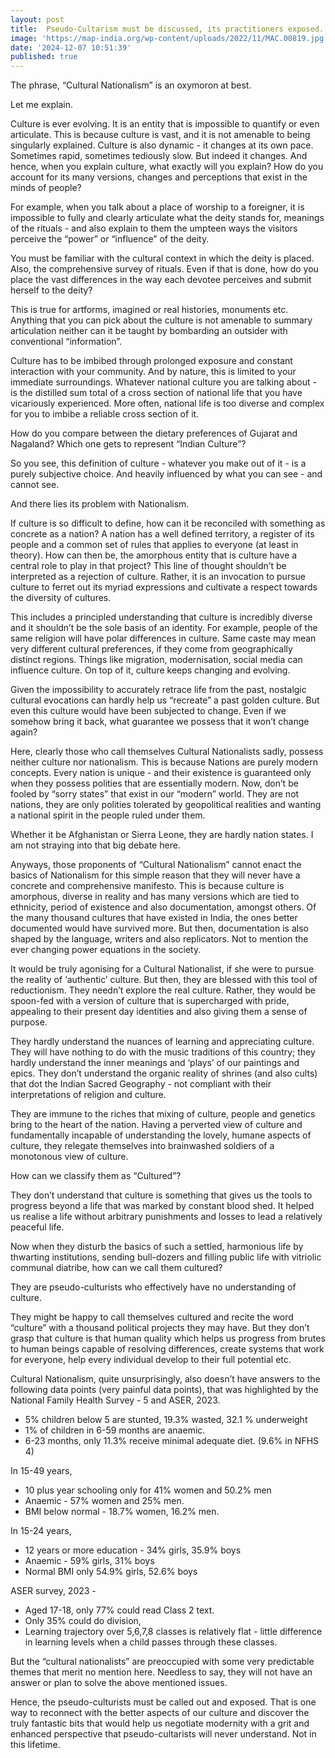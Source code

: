 ```yaml
---
layout: post
title:  Pseudo-Cultarism must be discussed, its practitioners exposed.
image: 'https://map-india.org/wp-content/uploads/2022/11/MAC.00819.jpg'
date: '2024-12-07 10:51:39'
published: true
---
```


The phrase, “Cultural Nationalism” is an oxymoron at best.

Let me explain.

Culture is ever evolving. It is an entity that is impossible to quantify or even articulate. This is because culture is vast, and it is not amenable to being singularly explained. Culture is also dynamic - it changes at its own pace. Sometimes rapid, sometimes tediously slow. But indeed it changes. And hence, when you explain culture, what exactly will you explain? How do you account for its many versions, changes and perceptions that exist in the minds of people?

For example, when you talk about a place of worship to a foreigner, it is impossible to fully and clearly articulate what the deity stands for, meanings of the rituals - and also explain to them the umpteen ways the visitors perceive the “power” or “influence” of the deity.

You must be familiar with the cultural context in which the deity is placed. Also, the comprehensive survey of rituals. Even if that is done, how do you place the vast differences in the way each devotee perceives and submit herself to the deity?

This is true for artforms, imagined or real histories, monuments etc. Anything that you can pick about the culture is not amenable to summary articulation neither can it be taught by bombarding an outsider with conventional “information”. 

Culture has to be imbibed through prolonged exposure and constant interaction with your community. And by nature, this is limited to your immediate surroundings. Whatever national culture you are talking about - is the distilled sum total of a cross section of national life that you have vicariously experienced. More often, national life is too diverse and complex for you to imbibe a reliable cross section of it.

How do you compare between the dietary preferences of Gujarat and Nagaland? Which one gets to represent “Indian Culture”? 

So you see, this definition of culture - whatever you make out of it - is a purely subjective choice. And heavily influenced by what you can see - and cannot see.

And there lies its problem with Nationalism.

If culture is so difficult to define, how can it be reconciled with something as concrete as a nation? A nation has a well defined territory, a register of its people and a common set of rules that applies to everyone (at least in theory). How can then be, the amorphous entity that is culture have a central role to play in that project?
This line of thought shouldn’t be interpreted as a rejection of culture. Rather, it is an invocation to pursue culture to ferret out its myriad expressions and cultivate a respect towards the diversity of cultures. 

This includes a principled understanding that culture is incredibly diverse and it shouldn’t be the sole basis of an identity. For example, people of the same religion will have polar differences in culture. Same caste may mean very different cultural preferences, if they come from geographically distinct regions. Things like migration, modernisation, social media can influence culture. On top of it, culture keeps changing and evolving.

Given the impossibility to accurately retrace life from the past, nostalgic cultural evocations can hardly help us “recreate” a past golden culture. But even this culture would have been subjected to change. Even if we somehow bring it back, what guarantee we possess that it won’t change again?

Here, clearly those who call themselves Cultural Nationalists sadly, possess neither culture nor nationalism. This is because Nations are purely modern concepts. Every nation is unique - and their existence is guaranteed only when they possess polities that are essentially modern. Now, don’t be fooled by “sorry states” that exist in our “modern” world. They are not nations, they are only polities tolerated by geopolitical realities and wanting a national spirit in the people ruled under them. 

Whether it be Afghanistan or Sierra Leone, they are hardly nation states. I am not straying into that big debate here.

Anyways, those proponents of “Cultural Nationalism” cannot enact the basics of Nationalism for this simple reason that they will never have a concrete and comprehensive manifesto. This is because culture is amorphous, diverse in reality and has many versions which are tied to ethnicity, period of existence and also documentation, amongst others. Of the many thousand cultures that have existed in India, the ones better documented would have survived more. But then, documentation is also shaped by the language, writers and also replicators. Not to mention the ever changing power equations in the society.

It would be truly agonising for a Cultural Nationalist, if she were to pursue the reality of ‘authentic’ culture. But then, they are blessed with this tool of reductionism. They needn’t explore the real culture. Rather, they would be spoon-fed with a version of culture that is supercharged with pride, appealing to their present day identities and also giving them a sense of purpose.

They hardly understand the nuances of learning and appreciating culture. They will have nothing to do with the music traditions of this country; they hardly understand the inner meanings and ‘plays’ of our paintings and epics. They don’t understand the organic reality of shrines (and also cults) that dot the Indian Sacred Geography - not compliant with their interpretations of religion and culture.

They are immune to the riches that mixing of culture, people and genetics bring to the heart of the nation. Having a perverted view of culture and fundamentally incapable of understanding the lovely, humane aspects of culture, they relegate themselves into brainwashed soldiers of a monotonous view of culture.

How can we classify them as “Cultured”?

They don’t understand that culture is something that gives us the tools to progress beyond a life that was marked by constant blood shed. It helped us realise a life without arbitrary punishments and losses to lead a relatively peaceful life.

Now when they disturb the basics of such a settled, harmonious life by thwarting institutions, sending bull-dozers and filling public life with vitriolic communal diatribe, how can we call them cultured?

They are pseudo-culturists who effectively have no understanding of culture.

They might be happy to call themselves cultured and recite the word “culture” with a thousand political projects they may have. But they don’t grasp that culture is that human quality which helps us progress from brutes to human beings capable of resolving differences, create systems that work for everyone, help every individual develop to their full potential etc.

Cultural Nationalism, quite unsurprisingly, also doesn’t have answers to the following data points (very painful data points), that was highlighted by the National Family Health Survey - 5 and ASER, 2023.

- 5% children below 5 are stunted, 19.3% wasted, 32.1 % underweight
- 1% of children in 6-59 months are anaemic.
- 6-23 months, only 11.3% receive minimal adequate diet. (9.6% in NFHS 4)

In 15-49 years,
- 10 plus year schooling only for 41% women and 50.2% men
- Anaemic - 57% women and 25% men.
- BMI below normal - 18.7% women, 16.2% men.

In 15-24 years,

- 12 years or more education - 34% girls, 35.9% boys
- Anaemic - 59% girls, 31% boys
- Normal BMI only 54.9% girls, 52.6% boys

ASER survey, 2023 - 
- Aged 17-18, only 77% could read Class 2 text.
- Only 35% could do division,
- Learning trajectory over 5,6,7,8 classes is relatively flat - little difference in learning levels when a child passes through these classes.

But the “cultural nationalists” are preoccupied with some very predictable themes that merit no mention here. Needless to say, they will not have an answer or plan to solve the above mentioned issues. 

Hence, the pseudo-culturists must be called out and exposed. That is one way to reconnect with the better aspects of our culture and discover the truly fantastic bits that would help us negotiate modernity with a grit and enhanced perspective that pseudo-cultarists will never understand. Not in this lifetime. 